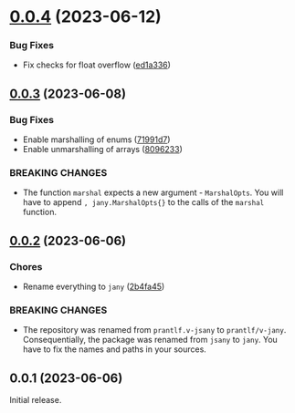 # [0.0.4](https://github.com/prantlf/v-jany/compare/v0.0.3...v0.0.4) (2023-06-12)


### Bug Fixes

* Fix checks for float overflow ([ed1a336](https://github.com/prantlf/v-jany/commit/ed1a33627785827aa4749dd9da768ba0d5ddf67c))



## [0.0.3](https://github.com/prantlf/v-jany/compare/v0.0.2...v0.0.3) (2023-06-08)


### Bug Fixes

* Enable marshalling of enums ([71991d7](https://github.com/prantlf/v-jany/commit/71991d7ae0f4c5c851f9277bacb7e7347289b751))
* Enable unmarshalling of arrays ([8096233](https://github.com/prantlf/v-jany/commit/8096233a254ea891b0e68b337248be8b3f51cea0))


### BREAKING CHANGES

* The function `marshal` expects a new argument - `MarshalOpts`. You will have to append `, jany.MarshalOpts{}` to the calls of the `marshal` function.


## [0.0.2](https://github.com/prantlf/v-jany/compare/v0.0.1...v0.0.2) (2023-06-06)


### Chores

* Rename everything to `jany` ([2b4fa45](https://github.com/prantlf/v-jany/commit/2b4fa45fbe0213326e08b8cda37f1e2cd889fa3c))


### BREAKING CHANGES

* The repository was renamed from `prantlf.v-jsany` to `prantlf/v-jany`. Consequentially, the package was renamed from `jsany` to `jany`. You have to fix the names and paths in your sources.


## 0.0.1 (2023-06-06)


Initial release.